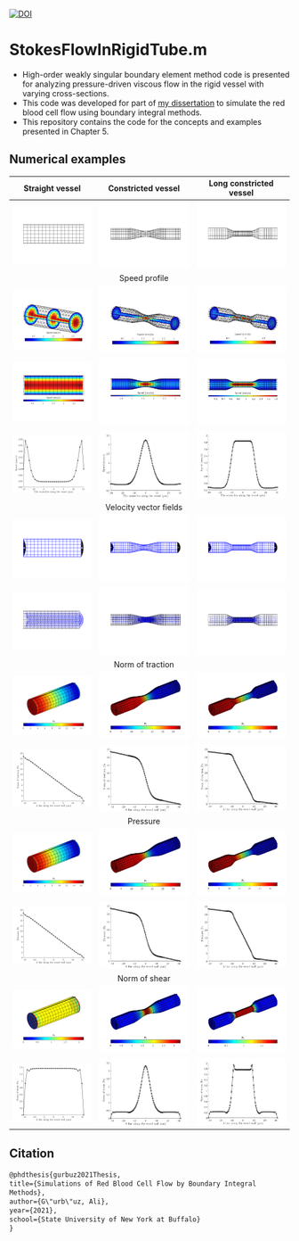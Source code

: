 [![DOI](https://zenodo.org/badge/413033129.svg)](https://zenodo.org/badge/latestdoi/413033129)

# StokesFlowInRigidTube.m

- High-order weakly singular boundary element method code is presented for analyzing pressure-driven viscous flow in the rigid vessel with varying cross-sections.
- This code was developed for part of [my dissertation](https://www.researchgate.net/publication/355033649_Simulations_of_Red_Blood_Cell_Flow_by_Boundary_Integral_Methods) to simulate the red blood cell flow using boundary integral methods.
- This repository contains the code for the concepts and examples presented in Chapter 5.

## Numerical examples

|Straight vessel| Constricted vessel | Long constricted vessel |
| :-: | :-: | :-: |
|<img src="Results/ShortMicrocapillary_16El/ShortMicrocapillary_16El.png">|<img src="Results/RefinedConstrictedVessel_16El/RefinedConstrictedVessel_16El.png">|<img src="Results/LongConstrictedVessel_16El/LongConstrictedVessel_16El.png">|
| | Speed profile | |
|<img src="Results/ShortMicrocapillary_16El/SpeedProfileInsideVessel.png">|<img src="Results/RefinedConstrictedVessel_16El/SpeedProfileInsideVessel.png">|<img src="Results/LongConstrictedVessel_16El/SpeedProfileInsideVessel.png">|
|<img src="Results/ShortMicrocapillary_16El/SpeedProfileInsideVesselSideView.png">|<img src="Results/RefinedConstrictedVessel_16El/SpeedProfileInsideVesselSideView.png">|<img src="Results/LongConstrictedVessel_16El/SpeedProfileInsideVesselSideView.png">|
|<img src="Results/ShortMicrocapillary_16El/SpeedCenterlineVessel.png">|<img src="Results/RefinedConstrictedVessel_16El/SpeedCenterlineVessel.png">|<img src="Results/LongConstrictedVessel_16El/SpeedCenterlineVessel.png">|
| | Velocity vector fields | |
|<img src="Results/ShortMicrocapillary_16El/InletOutletVelocityProfile.png">|<img src="Results/RefinedConstrictedVessel_16El/InletOutletVelocityProfile.png">|<img src="Results/LongConstrictedVessel_16El/InletOutletVelocityProfile.png">|
|<img src="Results/ShortMicrocapillary_16El/VelocityProfileInsideVesselSideView.png">|<img src="Results/RefinedConstrictedVessel_16El/VelocityProfileInsideVesselSideView.png">|<img src="Results/LongConstrictedVessel_16El/VelocityProfileInsideVesselSideView.png">|
| | Norm of traction | |
|<img src="Results/ShortMicrocapillary_16El/NormTractionProfile.png">|<img src="Results/RefinedConstrictedVessel_16El/NormTractionProfile.png">|<img src="Results/LongConstrictedVessel_16El/NormTractionProfile.png">|
|<img src="Results/ShortMicrocapillary_16El/NormTractionLine.png">|<img src="Results/RefinedConstrictedVessel_16El/NormTractionLine.png">|<img src="Results/LongConstrictedVessel_16El/NormTractionLine.png">|
| | Pressure | |
|<img src="Results/ShortMicrocapillary_16El/NormPressureProfile.png">|<img src="Results/RefinedConstrictedVessel_16El/NormPressureProfile.png">|<img src="Results/LongConstrictedVessel_16El/NormPressureProfile.png">|
|<img src="Results/ShortMicrocapillary_16El/NormPresureLine.png">|<img src="Results/RefinedConstrictedVessel_16El/NormPresureLine.png">|<img src="Results/LongConstrictedVessel_16El/NormPresureLine.png">|
| | Norm of shear | |
|<img src="Results/ShortMicrocapillary_16El/NormShearProfile.png">|<img src="Results/RefinedConstrictedVessel_16El/NormShearProfile.png">|<img src="Results/LongConstrictedVessel_16El/NormShearProfile.png">|
|<img src="Results/ShortMicrocapillary_16El/NormShearLine.png">|<img src="Results/RefinedConstrictedVessel_16El/NormShearLine.png">|<img src="Results/LongConstrictedVessel_16El/NormShearLine.png">|

## Citation

    @phdthesis{gurbuz2021Thesis,
    title={Simulations of Red Blood Cell Flow by Boundary Integral Methods},
    author={G\"urb\"uz, Ali},
    year={2021},
    school={State University of New York at Buffalo}
    }
